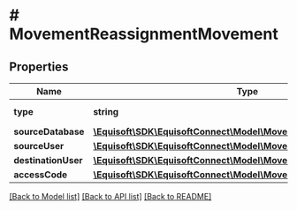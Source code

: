# # MovementReassignmentMovement

## Properties

Name | Type | Description | Notes
------------ | ------------- | ------------- | -------------
**type** | **string** |  | [default to 'REASSIGNMENT']
**sourceDatabase** | [**\Equisoft\SDK\EquisoftConnect\Model\MovementDatabase**](MovementDatabase.md) |  | 
**sourceUser** | [**\Equisoft\SDK\EquisoftConnect\Model\MovementUser**](MovementUser.md) |  | 
**destinationUser** | [**\Equisoft\SDK\EquisoftConnect\Model\MovementUser**](MovementUser.md) |  | 
**accessCode** | [**\Equisoft\SDK\EquisoftConnect\Model\MovementGatewayAccessCode**](MovementGatewayAccessCode.md) |  | 

[[Back to Model list]](../../README.md#documentation-for-models) [[Back to API list]](../../README.md#documentation-for-api-endpoints) [[Back to README]](../../README.md)


